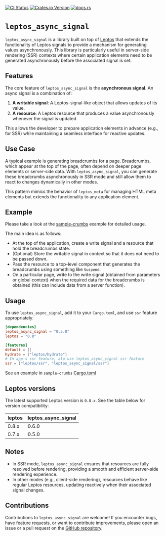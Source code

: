 [![CI Status](https://github.com/demiurg-dev/leptos_async_signal/actions/workflows/build-check-test.yml/badge.svg)](https://github.com/demiurg-dev/leptos_async_signal/actions/workflows/build-check-test.yml)
[![Crates.io Version](https://img.shields.io/crates/v/leptos_async_signal)](https://crates.io/crates/leptos_async_signal)
[![docs.rs](https://img.shields.io/docsrs/leptos_async_signal)](https://docs.rs/leptos_async_signal/latest/leptos_async_signal/)

# `leptos_async_signal`

`leptos_async_signal` is a library built on top of [Leptos](https://github.com/leptos-rs/leptos) that 
extends the functionality of Leptos signals to provide a mechanism for generating values 
asynchronously. This library is particularly useful in server-side rendering (SSR) contexts where 
certain application elements need to be generated asynchronously before the associated signal is set.

## Features

The core feature of `leptos_async_signal` is the **asynchronous signal**. An async signal is a 
combination of:

1. **A writable signal**: A Leptos-signal-like object that allows updates of its value.
2. **A resource**: A Leptos resource that produces a value asynchronously whenever the signal is 
    updated.

This allows the developer to prepare application elements in advance (e.g., for SSR) while maintaining 
a seamless interface for reactive updates.

## Use Case

A typical example is generating breadcrumbs for a page. Breadcrumbs, which appear at the top of the 
page, often depend on deeper page elements or server-side data. With `leptos_async_signal`, you can 
generate these breadcrumbs asynchronously in SSR mode and still allow them to react to changes 
dynamically in other modes.

This pattern mimics the behavior of `leptos_meta` for managing HTML meta elements but extends the 
functionality to any application element.

## Example

Please take a look at the [sample-crumbs](sample-crumbs/) example for detailed usage.

The main idea is as follows:
- At the top of the application, create a write signal and a resource that hold the breadcrumbs state.
- (Optional) Store the writable signal in context so that it does not need to be passed down.
- Pass the resource to a top-level component that generates the breadcrumbs using something like 
    `Suspend`.
- On a particular page, write to the write signal (obtained from parameters or global context) when 
    the required data for the breadcrumbs is obtained (this can include data from a server function).

## Usage

To use `leptos_async_signal`, add it to your `Cargo.toml`, and use `ssr` feature appropriately:

```toml
[dependencies]
leptos_async_signal = "0.5.0"
leptos = "0.8"

[features]
default = []
hydrate = ["leptos/hydrate"]
# In app's ssr feature, alo use leptos_async_signal ssr feature
ssr = ["leptos/ssr", "leptos_async_signal/ssr"]
```

See an example in `sample-crumbs` [Cargo.toml](sample-crumbs/Cargo.toml)

## Leptos versions

The latest supported Leptos version is `0.8.x`. See the table below for version compatibility:

| leptos | leptos_async_signal |
|:-------|:--------------------|
| 0.8.x    | 0.6.0             |
| 0.7.x    | 0.5.0             |


## Notes

- In SSR mode, `leptos_async_signal` ensures that resources are fully resolved before rendering, 
    providing a smooth and efficient server-side rendering experience.
- In other modes (e.g., client-side rendering), resources behave like regular Leptos resources, 
    updating reactively when their associated signal changes.

## Contributions

Contributions to `leptos_async_signal` are welcome! If you encounter bugs, have feature requests, or 
want to contribute improvements, please open an issue or a pull request on the
[GitHub repository](https://github.com/demiurg-dev/leptos_async_signal).
